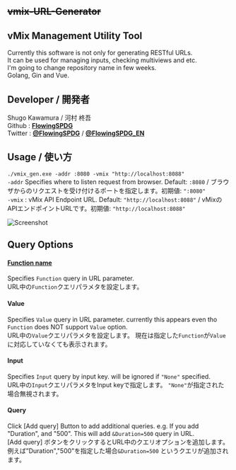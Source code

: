 ## ~~vmix-URL-Generator~~
## vMix Management Utility Tool
Currently this software is not only for generating RESTful URLs.  
It can be used for managing inputs, checking multiviews and etc.  
I'm going to change repository name in few weeks.  
Golang, Gin and Vue.  

## Developer / 開発者
Shugo Kawamura / 河村 柊吾  
Github : [**FlowingSPDG**](http://github.com/FlowingSPDG)  
Twitter : [**@FlowingSPDG**](http://twitter.com/FlowingSPDG) / [**@FlowingSPDG_EN**](http://twitter.com/FlowingSPDG_EN)

## Usage / 使い方
``./vmix_gen.exe -addr :8080 -vmix "http://localhost:8088" ``  
``-addr`` Specifies where to listen request from browser. Default: `:8080` / ブラウザからのリクエストを受け付けるポートを指定します。初期値: `":8080"`  
``-vmix`` : vMix API Endpoint URL. Default: `"http://localhost:8088"` / vMixのAPIエンドポイントURLです。初期値: `"http://localhost:8088"`

![Screenshot](https://user-images.githubusercontent.com/30292185/88998385-d859b180-d32c-11ea-8c12-3b303ff48545.png "Screenshot")  

## Query Options
#### [Function name](https://www.vmix.com/help23/index.htm?WebScripting.html)
Specifies `Function` query in URL parameter.  
URL中の`Function`クエリパラメタを設定します。  
#### Value
Specifies `Value` query in URL parameter. currently this appears even tho `Function` does NOT support `Value` option.  
URL中の`Value`クエリパラメタを設定します。 現在は指定した`Function`が`Value`に対応していなくても表示されます。  
#### Input
Specifies `Input` query by input key. will be ignored if `"None"` specified.  
URL中の`Input`クエリパラメタをInput keyで指定します。 `"None"`が指定された場合無視されます。  
#### Query
Click [Add query] Button to add additional queries. e.g. If you add "Duration", and "500". This will add ``&Duration=500`` query in URL.  
[Add query] ボタンをクリックするとURL中のクエリオプションを追加します。 例えば”Duration","500"を指定した場合``&Duration=500`` というクエリが追加されます。
